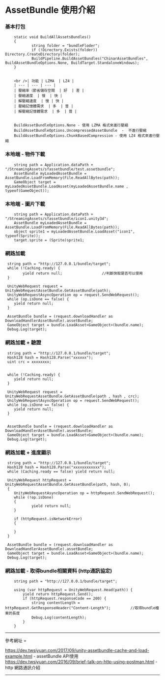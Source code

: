 AssetBundle 使用介紹
===========================

<h3 id="autoescape"> 基本打包 </h3>

        static void BuildAllAssetsBundles()
        {
                string folder = "bundleFloder";                                                                               
                if (!Directory.Exists(folder)) Directory.CreateDirectory(folder);                                                  
                BuildPipeline.BuildAssetBundles("ChinarAssetBundles", BuildAssetBundleOptions.None, BuildTarget.StandaloneWindows); 
        }


        <br />| 功能 | LZMA  | LZ4 |
        | --- | --- | --- |
        | 壓縮率（節省儲存空間  | 好  | 差 |
        | 壓縮速度  | 慢  | 快 |
        | 解壓縮速度  | 慢 | 快 |
        | 壓縮記憶體需求  | 多  | 普 |
        | 解壓縮記憶體需求  | 多  | 普 |
    
    
        BuildAssetBundleOptions.None - 使用 LZMA 格式來進行壓縮
        BuildAssetBundleOptions.UncompressedAssetBundle  -  不進行壓縮
        BuildAssetBundleOptions.ChunkBasedCompression - 使用 LZ4 格式來進行壓縮


<h3 id="autoescape"> 本地端 - 物件下載 </h3>

        string path = Application.dataPath + "/StreamingAssets/sfassetbundle/test.assetbundle";
        AssetBundle myLoadedAssetBundle = AssetBundle.LoadFromMemory(File.ReadAllBytes(path));
        GameObject target = myLoadedAssetBundle.LoadAsset(myLoadedAssetBundle.name , typeof(GameObject));
  

<h3 id="autoescape"> 本地端 - 圖片下載 </h3>

        string path = Application.dataPath + "/StreamingAssets/sfassetbundle/icon1.unity3d";
        AssetBundle myLoadedAssetBundle = AssetBundle.LoadFromMemory(File.ReadAllBytes(path));
        object sprite1 = myLoadedAssetBundle.LoadAsset("icon1", typeof(Sprite));
        target.sprite = (Sprite)sprite1;
        
<h3 id="autoescape"> 網路加載 </h3>
        
     string path = "http://127.0.0.1/bundle/target";
     while (!Caching.ready) {
            yield return null;                  //判斷快取是否可以使用
     }

     UnityWebRequest request = UnityWebRequestAssetBundle.GetAssetBundle(path);
     UnityWebRequestAsyncOperation op = request.SendWebRequest();
     while (op.isDone == false) {
        yield return null;
     }
        
     AssetBundle bundle = (request.downloadHandler as DownloadHandlerAssetBundle).assetBundle;
     GameObject target = bundle.LoadAsset<GameObject>(bundle.name);
     Debug.Log(target);
     
     
<h3 id="autoescape"> 網路加載 + 驗證 </h3>    
     
     string path = "http://127.0.0.1/bundle/target";
     Hash128 hash = Hash128.Parse("xxxxxx");
     uint crc = xxxxxxxx;

        
     while (!Caching.ready) {
        yield return null;
     }

     UnityWebRequest request = UnityWebRequestAssetBundle.GetAssetBundle(path , hash , crc);
     UnityWebRequestAsyncOperation op = request.SendWebRequest();
     while (op.isDone == false) {
        yield return null;
     }
        

     AssetBundle bundle = (request.downloadHandler as DownloadHandlerAssetBundle).assetBundle;
     GameObject target = bundle.LoadAsset<GameObject>(bundle.name);
     Debug.Log(target);
     
 
<h3 id="autoescape"> 網路加載 + 進度顯示 </h3>  
     
     string path = "http://127.0.0.1/bundle/target";
     Hash128 hash = Hash128.Parse("xxxxxxxxxxxx");
     while (Caching.ready == false) yield return null;

     UnityWebRequest httpRequest = UnityWebRequestAssetBundle.GetAssetBundle(path, hash, 0);
     {
        UnityWebRequestAsyncOperation op = httpRequest.SendWebRequest();
        while (!op.isDone)
        {
                yield return null;
        }

        if (httpRequest.isNetworkError)
        {

        }
     }

     AssetBundle bundle = (request.downloadHandler as DownloadHandlerAssetBundle).assetBundle;
     GameObject target = bundle.LoadAsset<GameObject>(bundle.name);
     Debug.Log(target);
     
     
<h3 id="autoescape"> 網路加載 - 取得bundle相關資料 (http通訊協定) </h3> 

        string path = "http://127.0.0.1/bundle/target";

        using (var httpRequest = UnityWebRequest.Head(path)) {
            yield return httpRequest.Send();
            if (httpRequest.responseCode == 200) {
                string contentLength = httpRequest.GetResponseHeader("Content-Length");         //取得bundle檔案的長度
                Debug.Log(contentLength);
            }
        }
        
        
        

     
***
參考網址 = 

https://dev.twsiyuan.com/2017/09/unity-assetbundle-cache-and-load-example.html      - assetBundle API使用
https://dev.twsiyuan.com/2016/09/brief-talk-on-http-using-postman.html      - http 網路通訊介紹
***
